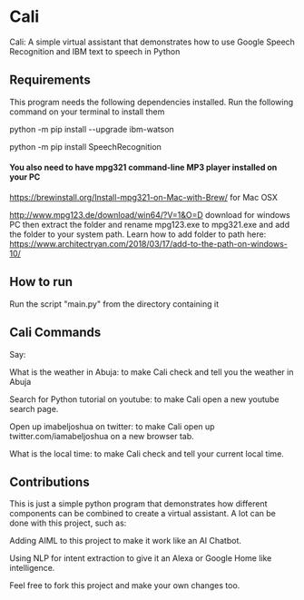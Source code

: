 # Cali
 Cali: A simple virtual assistant that demonstrates how to use Google Speech Recognition and IBM text to speech in Python
 
 
## Requirements

This program needs the following dependencies installed. Run the following command on your terminal to install them

python -m pip install --upgrade ibm-watson

python -m pip install SpeechRecognition


#### You also need to have mpg321 command-line MP3 player installed on your PC

https://brewinstall.org/Install-mpg321-on-Mac-with-Brew/ for Mac OSX 

http://www.mpg123.de/download/win64/?V=1&O=D download for windows PC then extract the folder and rename mpg123.exe to mpg321.exe and add the folder to your system path. Learn how to add folder to path here: https://www.architectryan.com/2018/03/17/add-to-the-path-on-windows-10/

## How to run

Run the script "main.py" from the directory containing it


## Cali Commands

Say:

What is the weather in Abuja: to make Cali check and tell you the weather in Abuja

Search for Python tutorial on youtube: to make Cali open a new youtube search page.

Open up imabeljoshua on twitter: to make Cali open up twitter.com/iamabeljoshua on a new browser tab.

What is the local time: to make Cali check and tell your current local time.



## Contributions 
This is just a simple python program that demonstrates how different components can be combined to create a virtual assistant.
A lot can be done with this project, such as:

Adding AIML to this project to make it work like an AI Chatbot.

Using NLP for intent extraction to give it an Alexa or Google Home like intelligence. 

Feel free to fork this project and make your own changes too.


